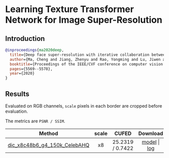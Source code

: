 # Learning Texture Transformer Network for Image Super-Resolution

## Introduction

<!-- [ALGORITHM] -->

```bibtex
@inproceedings{ma2020deep,
  title={Deep face super-resolution with iterative collaboration between attentive recovery and landmark estimation},
  author={Ma, Cheng and Jiang, Zhenyu and Rao, Yongming and Lu, Jiwen and Zhou, Jie},
  booktitle={Proceedings of the IEEE/CVF conference on computer vision and pattern recognition},
  pages={5569--5578},
  year={2020}
}
```

## Results

Evaluated on RGB channels, `scale` pixels in each border are cropped before evaluation.

The metrics are `PSNR / SSIM`.

|                                         Method                                         | scale |       CUFED      |                                                                                                                   Download                                                                                                                                                                                                                                                                                                                  |
| :------------------------------------------------------------------------------------: | :---: | :--------------: | :-----------------------------------------------------------------------------------------------------------------------------------------------------------------------------------------------------------------------------------------------------------------------------------------------------------------------------------------------------------------------------------------------------------------------------------------: |
| [dic_x8c48b6_g4_150k_CelebAHQ](/configs/restorers/dic/dic_x8c48b6_g4_150k_CelebAHQ.py) |   x8  | 25.2319 / 0.7422 | [model]() \| [log]() |
